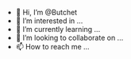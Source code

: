 - 👋 Hi, I’m @Butchet
- 👀 I’m interested in ...
- 🌱 I’m currently learning ...
- 💞️ I’m looking to collaborate on ...
- 📫 How to reach me ...

<!---
Butchet/Butchet is a ✨ special ✨ repository because its `README.md` (this file) appears on your GitHub profile.
You can click the Preview link to take a look at your changes.
--->
